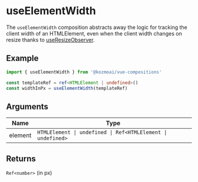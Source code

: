 # useElementWidth
The `useElementWidth` composition abstracts away the logic for tracking the client width of an HTMLElement, even when the client width changes on resize thanks to [useResizeObserver](https://github.com/kozmoai/vue-compositions/tree/main/src/useResizeObserver).

## Example
```typescript
import { useElementWidth } from '@kozmoai/vue-compositions'

const templateRef = ref<HTMLElement | undefined>()
const widthInPx = useElementWidth(templateRef)
```

## Arguments
| Name     | Type                              |
|----------|-----------------------------------|
| element | `HTMLElement \| undefined \| Ref<HTMLElement \| undefined>` |

## Returns
`Ref<number>` (in px)
